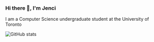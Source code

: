 ### Hi there 👋, I'm Jenci
I am a Computer Science undergraduate student at the University of Toronto

<!---
[![Top Langs](https://github-readme-stats.vercel.app/api/top-langs/?username=jenci2114)](https://github.com/anuraghazra/github-readme-stats)
-->

![GitHub stats](https://github-readme-stats.vercel.app/api?username=jenci2114&show_icons=true)  

<!---
![GitHub Activity Graph](https://activity-graph.herokuapp.com/graph?username=jenci2114&bg_color=ffffff)  

![GitHub streak stats](https://github-readme-streak-stats.herokuapp.com/?user=jenci2114)  

[![trophy](https://github-profile-trophy.vercel.app/?username=jenci2114)](https://github.com/ryo-ma/github-profile-trophy)
-->
